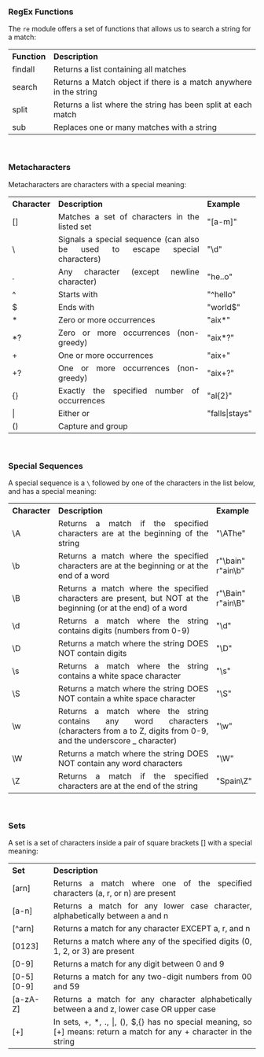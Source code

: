 <h3> RegEx Functions </h3>

The <code>re</code> module offers a set of functions that allows us to search a string for a match:

<table style="width:100%;text-align: justify;">
  <tr>
    <th>Function</th>
    <th>Description</th>
  </tr>
  <tr>
    <td>findall</td>
    <td>Returns a list containing all matches</td>
  </tr>
  <tr>
    <td>search</td>
    <td>Returns a Match object if there is a match anywhere in the string</td>
  </tr>
  <tr>
    <td>split</td>
    <td>Returns a list where the string has been split at each match</td>
  </tr>
  <tr>
    <td>sub</td>
    <td>Replaces one or many matches with a string</td>
  </tr>
</table>

<br/>

<h3>Metacharacters</h3>
<p>Metacharacters are characters with a special meaning:</p>
<table style="width:100%;text-align: justify;">
  <tr>
    <th>Character</th>
    <th>Description</th>
    <th>Example</th>
  </tr>
  <tr>
    <td>[]</td>
    <td>Matches a set of characters in the listed set</td>
    <td>&quot;[a-m]&quot;</td>
  </tr>
  <tr>
    <td>\</td>
    <td>Signals a special sequence (can also be used to escape special characters)</td>
    <td>&quot;\d&quot;</td>
  </tr>
  <tr>
    <td>.</td>
    <td>Any character (except newline character)</td>
    <td>&quot;he..o&quot;</td>
  </tr>
  <tr>
    <td>^</td>
    <td>Starts with</td>
    <td>&quot;^hello&quot;</td>
  </tr>
  <tr>
    <td>$</td>
    <td>Ends with</td>
    <td>&quot;world$&quot;</td>
  </tr>
  <tr>
    <td>*</td>
    <td>Zero or more occurrences</td>
    <td>&quot;aix*&quot;</td>
  </tr>
  <tr>
    <td>*?</td>
    <td>Zero or more occurrences (non-greedy)</td>
    <td>&quot;aix*?&quot;</td>
  </tr>
  <tr>
    <td>+</td>
    <td>One or more occurrences</td>
    <td>&quot;aix+&quot;</td>
  </tr>
  <tr>
    <td>+?</td>
    <td>One or more occurrences (non-greedy)</td>
    <td>&quot;aix+?&quot;</td>
  </tr>
  <tr>
    <td>{}</td>
    <td>Exactly the specified number of occurrences</td>
    <td>&quot;al{2}&quot;</td>
  </tr>
  <tr>
    <td>|</td>
    <td>Either or</td>
    <td>&quot;falls|stays&quot;</td>
  </tr>
  <tr>
    <td>()</td>
    <td>Capture and group</td>
    <td></td>
  </tr>
</table>

<br/>

<h3>Special Sequences</h3>

A special sequence is a <code>\\</code> followed by one of the characters in the list below, and has a special meaning:

<table style="width:100%;text-align: justify;">
    <tr>
        <th>Character</th>
        <th>Description</th>
        <th>Example</th>
    </tr>
    <tr>
        <td>\A</td>
        <td>Returns a match if the specified characters are at the beginning of the string</td>
        <td>&quot;\AThe&quot;</td>
    </tr>
    <tr>
        <td>\b</td>
        <td>Returns a match where the specified characters are at the beginning or at the end of a word</td>
        <td>r&quot;\bain&quot;<br>r&quot;ain\b&quot;</td>
    </tr>
    <tr>
        <td>\B</td>
        <td>Returns a match where the specified characters are present, but NOT at the beginning (or at the end) of a word</td>
        <td>r&quot;\Bain&quot;<br>r&quot;ain\B&quot;</td>
    </tr>
    <tr>
        <td>\d</td>
        <td>Returns a match where the string contains digits (numbers from 0-9)</td>
        <td>&quot;\d&quot;</td>
    </tr>
    <tr>
        <td>\D</td>
        <td>Returns a match where the string DOES NOT contain digits</td>
        <td>&quot;\D&quot;</td>
    </tr>
    <tr>
        <td>\s</td>
        <td>Returns a match where the string contains a white space character</td>
        <td>&quot;\s&quot;</td>
    </tr>
    <tr>
        <td>\S</td>
        <td>Returns a match where the string DOES NOT contain a white space character</td>
        <td>&quot;\S&quot;</td>
    </tr>
    <tr>
        <td>\w</td>
        <td>Returns a match where the string contains any word characters (characters from 
        a to Z, digits from 0-9, and the underscore _ character)</td>
        <td>&quot;\w&quot;</td>
    </tr>
    <tr>
        <td>\W</td>
        <td>Returns a match where the string DOES NOT contain any word characters</td>
        <td>&quot;\W&quot;</td>
    </tr>
    <tr>
        <td>\Z</td>
        <td>Returns a match if the specified characters are at the end of the string</td>
        <td>&quot;Spain\Z&quot;</td>
    </tr>
</table>

<br/>

<h3>Sets</h3>
<p>A set is a set of characters inside a pair of square brackets [] with a special meaning:</p>
<table style="width:100%;text-align: justify;">
    <tr>
        <th>Set</th>
        <th>Description</th>
    </tr>
    <tr>
        <td>[arn]</td>
        <td>Returns a match where one of the specified characters (a, r, or n) are present</td>
    </tr>
    <tr>
        <td>[a-n]</td>
        <td>Returns a match for any lower case character, alphabetically between a and n</td>
    </tr>
    <tr>
        <td>[^arn]</td>
        <td>Returns a match for any character EXCEPT a, r, and n</td>
    </tr>
    <tr>
        <td>[0123]</td>
        <td>Returns a match where any of the specified digits (0, 1, 2, or 3) are present</td>
    </tr>
    <tr>
        <td>[0-9]</td>
        <td>Returns a match for any digit between 0 and 9</td>
    </tr>
    <tr>
        <td>[0-5][0-9]</td>
        <td>Returns a match for any two-digit numbers from 00 and 59</td>
    </tr>
    <tr>
        <td>[a-zA-Z]</td>
        <td>Returns a match for any character alphabetically between a and z, lower case OR upper case</td>
    </tr>
    <tr>
        <td>[+]</td>
        <td>In sets, +, *, ., |, (), $,{} has no special meaning, so [+] means: return a match for any + character in the string</td>
    </tr>
</table>
